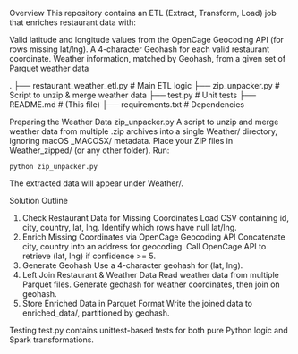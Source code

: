 Overview
This repository contains an ETL (Extract, Transform, Load) job that enriches restaurant data with:

Valid latitude and longitude values from the OpenCage Geocoding API (for rows missing lat/lng).
A 4-character Geohash for each valid restaurant coordinate.
Weather information, matched by Geohash, from a given set of Parquet weather data

.
├── restaurant_weather_etl.py   # Main ETL logic
├── zip_unpacker.py             # Script to unzip & merge weather data
├── test.py                     # Unit tests
├── README.md                   # (This file)
├── requirements.txt            # Dependencies

Preparing the Weather Data
zip_unpacker.py
A script to unzip and merge weather data from multiple .zip archives into a single Weather/ directory, ignoring macOS _MACOSX/ metadata.
Place your ZIP files in Weather_zipped/ (or any other folder).
Run:
```
python zip_unpacker.py
```
The extracted data will appear under Weather/.

Solution Outline
1. Check Restaurant Data for Missing Coordinates
Load CSV containing id, city, country, lat, lng.
Identify which rows have null lat/lng.
2. Enrich Missing Coordinates via OpenCage Geocoding API
Concatenate city, country into an address for geocoding.
Call OpenCage API to retrieve (lat, lng) if confidence >= 5.
3. Generate Geohash
Use a 4-character geohash for (lat, lng).
4. Left Join Restaurant & Weather Data
Read weather data from multiple Parquet files.
Generate geohash for weather coordinates, then join on geohash.
5. Store Enriched Data in Parquet Format
Write the joined data to enriched_data/, partitioned by geohash.

Testing
test.py contains unittest-based tests for both pure Python logic and Spark transformations.
